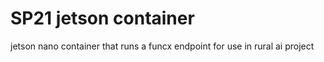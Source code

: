 # SP21 jetson container
jetson nano container that runs a funcx endpoint for use in rural ai project

